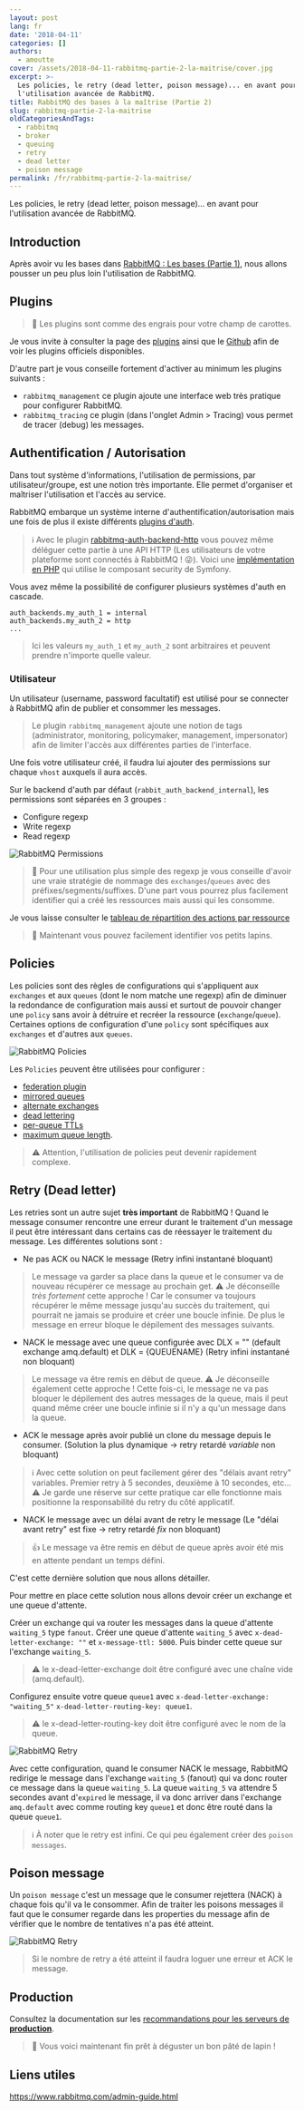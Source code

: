 ```yaml
---
layout: post
lang: fr
date: '2018-04-11'
categories: []
authors:
  - amoutte
cover: /assets/2018-04-11-rabbitmq-partie-2-la-maitrise/cover.jpg
excerpt: >-
  Les policies, le retry (dead letter, poison message)... en avant pour
  l'utilisation avancée de RabbitMQ.
title: RabbitMQ des bases à la maîtrise (Partie 2)
slug: rabbitmq-partie-2-la-maitrise
oldCategoriesAndTags:
  - rabbitmq
  - broker
  - queuing
  - retry
  - dead letter
  - poison message
permalink: /fr/rabbitmq-partie-2-la-maitrise/
---
```


Les policies, le retry (dead letter, poison message)... en avant pour l'utilisation avancée de RabbitMQ.

## Introduction

Après avoir vu les bases dans [RabbitMQ : Les bases (Partie 1)](/fr/rabbitmq-partie-1-les-bases/),
nous allons pousser un peu plus loin l'utilisation de RabbitMQ.

## Plugins

> 🥕 Les plugins sont comme des engrais pour votre champ de carottes.

Je vous invite à consulter la page des [plugins](https://www.rabbitmq.com/plugins.html) ainsi que le [Github](https://github.com/rabbitmq)
afin de voir les plugins officiels disponibles.

D'autre part je vous conseille fortement d'activer au minimum les plugins suivants :

* `rabbitmq_management` ce plugin ajoute une interface web très pratique pour configurer RabbitMQ.
* `rabbitmq_tracing` ce plugin (dans l'onglet Admin > Tracing) vous permet de tracer (debug) les messages.

## Authentification / Autorisation

Dans tout système d'informations, l'utilisation de permissions, par utilisateur/groupe, est une notion très importante.
Elle permet d'organiser et maîtriser l'utilisation et l'accès au service.

RabbitMQ embarque un système interne d'authentification/autorisation mais une fois de plus il existe différents [plugins d'auth](https://github.com/rabbitmq?q=rabbitmq-auth).

> ℹ️ Avec le plugin [rabbitmq-auth-backend-http](https://github.com/rabbitmq/rabbitmq-auth-backend-http) vous pouvez même
> déléguer cette partie à une API HTTP (Les utilisateurs de votre plateforme sont connectés à RabbitMQ ! 😜).
> Voici une [implémentation en PHP](https://github.com/symftony/rabbitmq-auth-backend-http-php) qui utilise le composant security de Symfony.

Vous avez même la possibilité de configurer plusieurs systèmes d'auth en cascade.

```
auth_backends.my_auth_1 = internal
auth_backends.my_auth_2 = http
...
```

> Ici les valeurs `my_auth_1` et `my_auth_2` sont arbitraires et peuvent prendre n'importe quelle valeur.

### Utilisateur

Un utilisateur (username, password facultatif) est utilisé pour se connecter à RabbitMQ afin de publier et consommer les messages.

> Le plugin `rabbitmq_management` ajoute une notion de tags (administrator, monitoring, policymaker, management, impersonator)
> afin de limiter l'accès aux différentes parties de l'interface.

Une fois votre utilisateur créé, il faudra lui ajouter des permissions sur chaque `vhost` auxquels il aura accès.

Sur le backend d'auth par défaut (`rabbit_auth_backend_internal`), les permissions sont séparées en 3 groupes :

 * Configure regexp
 * Write regexp
 * Read regexp

![RabbitMQ Permissions]({{site.baseurl}}/assets/2018-04-11-rabbitmq-partie-2-la-maitrise/rabbitmq-permissions.png)

> 🚀 Pour une utilisation plus simple des regexp je vous conseille d'avoir une vraie stratégie de nommage des `exchanges`/`queues`
> avec des préfixes/segments/suffixes. D'une part vous pourrez plus facilement identifier qui a créé les ressources mais aussi qui les consomme.

Je vous laisse consulter le [tableau de répartition des actions par ressource](http://www.rabbitmq.com/access-control.html#permissions)

> 🥕 Maintenant vous pouvez facilement identifier vos petits lapins.

## Policies

Les policies sont des règles de configurations qui s'appliquent aux `exchanges` et aux `queues` (dont le nom matche une regexp) afin de diminuer la redondance de configuration mais aussi et surtout de pouvoir changer une `policy` sans avoir à détruire et recréer la ressource (`exchange`/`queue`).
Certaines options de configuration d'une `policy` sont spécifiques aux `exchanges` et d'autres aux `queues`.

![RabbitMQ Policies]({{site.baseurl}}/assets/2018-04-11-rabbitmq-partie-2-la-maitrise/rabbitmq-policies.png)

Les `Policies` peuvent être utilisées pour configurer :

- [federation plugin](https://www.rabbitmq.com/federation.html)
- [mirrored queues](https://www.rabbitmq.com/ha.html)
- [alternate exchanges](https://www.rabbitmq.com/ae.html)
- [dead lettering](https://www.rabbitmq.com/dlx.html)
- [per-queue TTLs](https://www.rabbitmq.com/ttl.html)
- [maximum queue length](https://www.rabbitmq.com/maxlength.html).

> ⚠️  Attention, l'utilisation de policies peut devenir rapidement complexe.

## Retry (Dead letter)

Les retries sont un autre sujet **très important** de RabbitMQ ! Quand le message consumer rencontre une erreur durant le traitement d'un message il peut être intéressant dans certains cas de réessayer le traitement du message.
Les différentes solutions sont :

- Ne pas ACK ou NACK le message (Retry infini instantané bloquant)

> Le message va garder sa place dans la queue et le consumer va de nouveau récupérer ce message au prochain get.
> ⚠️ Je déconseille *très fortement* cette approche ! Car le consumer va toujours récupérer le même message jusqu'au succès du traitement,
> qui pourrait ne jamais se produire et créer une boucle infinie. De plus le message en erreur bloque le dépilement des messages suivants.

- NACK le message avec une queue configurée avec DLX = "" (default exchange amq.default) et DLK = {QUEUENAME}  (Retry infini instantané non bloquant)

> Le message va être remis en début de queue.
> ⚠️ Je déconseille également cette approche ! Cette fois-ci, le message ne va pas bloquer le dépilement des autres messages de la queue,
> mais il peut quand même créer une boucle infinie si il n'y a qu'un message dans la queue.

- ACK le message après avoir publié un clone du message depuis le consumer. (Solution la plus dynamique -> retry retardé *variable* non bloquant)

> ℹ️ Avec cette solution on peut facilement gérer des "délais avant retry" variables. Premier retry à 5 secondes, deuxième à 10 secondes, etc...
> ⚠️ Je garde une réserve sur cette pratique car elle fonctionne mais positionne la responsabilité du retry du côté applicatif.

- NACK le message avec un délai avant de retry le message (Le "délai avant retry" est fixe -> retry retardé *fix* non bloquant)

> 👍 Le message va être remis en début de queue après avoir été mis en attente pendant un temps défini.

C'est cette dernière solution que nous allons détailler.

Pour mettre en place cette solution nous allons devoir créer un exchange et une queue d'attente.

Créer un exchange qui va router les messages dans la queue d'attente `waiting_5` type `fanout`.
Créer une queue d'attente `waiting_5` avec `x-dead-letter-exchange: ""` et `x-message-ttl: 5000`.
Puis binder cette queue sur l'exchange `waiting_5`.

> ⚠️ le x-dead-letter-exchange doit être configuré avec une chaîne vide (amq.default).

Configurez ensuite votre queue `queue1` avec `x-dead-letter-exchange: "waiting_5"` `x-dead-letter-routing-key: queue1`.

> ⚠️ le x-dead-letter-routing-key doit être configuré avec le nom de la queue.

![RabbitMQ Retry]({{site.baseurl}}/assets/2018-04-11-rabbitmq-partie-2-la-maitrise/rabbitmq-retry.jpg)

Avec cette configuration, quand le consumer NACK le message, RabbitMQ redirige le message dans l'exchange `waiting_5` (fanout)
qui va donc router ce message dans la queue `waiting_5`. La queue `waiting_5` va attendre 5 secondes avant d'`expired` le message,
il va donc arriver dans l'exchange `amq.default` avec comme routing key `queue1` et donc être routé dans la queue `queue1`.

> ℹ️ À noter que le retry est infini. Ce qui peu également créer des `poison messages`.

## Poison message

Un `poison message` c'est un message que le consumer rejettera (NACK) à chaque fois qu'il va le consommer.
Afin de traiter les poisons messages il faut que le consumer regarde dans les properties du message afin de vérifier
que le nombre de tentatives n'a pas été atteint.

![RabbitMQ Retry]({{site.baseurl}}/assets/2018-04-11-rabbitmq-partie-2-la-maitrise/rabbitmq-x-death-header.jpg)

> Si le nombre de retry a été atteint il faudra loguer une erreur et ACK le message.

## Production

Consultez la documentation sur les [recommandations pour les serveurs de **production**](https://www.rabbitmq.com/production-checklist.html).

> 🐇 Vous voici maintenant fin prêt à déguster un bon pâté de lapin !

## Liens utiles
https://www.rabbitmq.com/admin-guide.html
